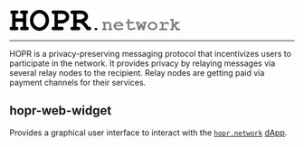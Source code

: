 <a href="#"><img src="hopr.png"></a>

---

HOPR is a privacy-preserving messaging protocol that incentivizes users to participate in the network. It provides privacy by relaying messages via several relay nodes to the recipient. Relay nodes are getting paid via payment channels for their services.

## hopr-web-widget

Provides a graphical user interface to interact with the [`hopr.network`](https://hopr.network) [dApp](https://ethereum.stackexchange.com/questions/383/what-is-a-dapp).

